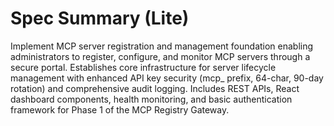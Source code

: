 # Spec Summary (Lite)

Implement MCP server registration and management foundation enabling administrators to register, configure, and monitor MCP servers through a secure portal. Establishes core infrastructure for server lifecycle management with enhanced API key security (mcp_ prefix, 64-char, 90-day rotation) and comprehensive audit logging. Includes REST APIs, React dashboard components, health monitoring, and basic authentication framework for Phase 1 of the MCP Registry Gateway.